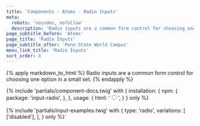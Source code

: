 ```yaml
---
title: 'Components - Atoms - Radio Inputs'
meta:
  robots: 'noindex, nofollow'
  description: 'Radio inputs are a common form control for choosing one option in a small set.'
page_subtitle_before: 'Atoms'
page_title: 'Radio Inputs'
page_subtitle_after: 'Penn State World Campus'
menu_link_title: 'Radio Inputs'
sort_order: 0
---
```

{% apply markdown_to_html %}
Radio inputs are a common form control for choosing one option in a small set.
{% endapply %}

{% include 'partials/component-docs.twig' with {
  installation: {
    npm: {
      package: 'input-radio',
    },
  },
  usage: {
    html: '<input type="radio">',
  }
} only %}
<br>
<br>
{% include 'partials/input-examples.twig' with {
  type: 'radio',
  variations: [
    ['disabled'],
  ],
} only %}`